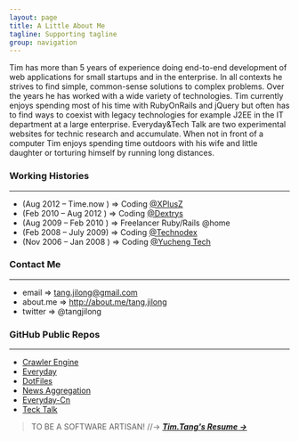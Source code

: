 ```yaml
---
layout: page
title: A Little About Me
tagline: Supporting tagline
group: navigation
---
```


Tim has more than 5 years of experience doing end-to-end development of web applications for small startups and in the enterprise. In all contexts he strives to find simple, common-sense solutions to complex problems. Over the years he has worked with a wide variety of technologies. Tim currently enjoys spending most of his time with RubyOnRails and jQuery but often has to find ways to coexist with legacy technologies for example J2EE in the IT department at a large enterprise. Everyday&Tech Talk are two experimental websites for technic research and accumulate. When not in front of a computer Tim enjoys spending time outdoors with his wife and little daughter or torturing himself by running long distances.

### Working Histories
---
- (Aug 2012 – Time.now ) => Coding [@XPlusZ](http://www.xplusz.com)
- (Feb 2010 – Aug 2012 ) => Coding [@Dextrys](http://www.dextrys.com)
- (Aug 2009 – Feb 2010 ) => Freelancer Ruby/Rails @home
- (Feb 2008 – July 2009) => Coding [@Technodex](http://www.technodex.com)
- (Nov 2006 – Jan 2008 ) => Coding [@Yucheng Tech](http://www.yuchengtech.com)

### Contact Me
---

- email => tang.jilong@gmail.com
- about.me => <http://about.me/tang.jilong>
- twitter => @tangjilong


### GitHub Public Repos
---
- [Crawler Engine](https://github.com/tim-tang/crawler_engine)
- [Everyday](https://github.com/tim-tang/everyday)
- [DotFiles](https://github.com/tim-tang/dotfiles)
- [News Aggregation](https://github.com/tim-tang/news_agg)
- [Everyday-Cn](https://github.com/tim-tang/everyday-cn)
- [Teck Talk](https://github.com/tim-tang/tim-tang.github.com)

> TO BE A SOFTWARE ARTISAN! //-> **_[Tim.Tang's Resume &rarr;](/resume.html)_**
